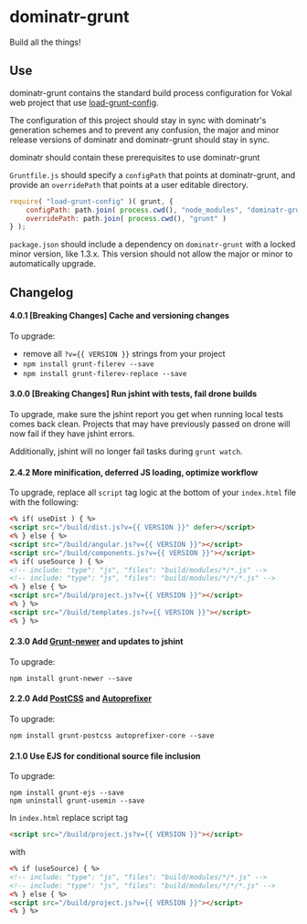 # dominatr-grunt

Build all the things!

## Use

dominatr-grunt contains the standard build process configuration for Vokal web project that use [load-grunt-config](https://github.com/firstandthird/load-grunt-config).

The configuration of this project should stay in sync with dominatr's generation schemes and to prevent any confusion, the major and minor release versions of dominatr and dominatr-grunt should stay in sync.

dominatr should contain these prerequisites to use dominatr-grunt

`Gruntfile.js` should specify a `configPath` that points at dominatr-grunt, and provide an `overridePath` that points at a user editable directory.

```js
require( "load-grunt-config" )( grunt, {
    configPath: path.join( process.cwd(), "node_modules", "dominatr-grunt", "grunt" ),
    overridePath: path.join( process.cwd(), "grunt" )
} );
```

`package.json` should include a dependency on `dominatr-grunt` with a locked minor version, like 1.3.x. This version should not allow the major or minor to automatically upgrade.


## Changelog

#### 4.0.1 [Breaking Changes] Cache and versioning changes

To upgrade:

- remove all `?v={{ VERSION }}` strings from your project
- `npm install grunt-filerev --save`
- `npm install grunt-filerev-replace --save`


#### 3.0.0 [Breaking Changes] Run jshint with tests, fail drone builds

To upgrade, make sure the jshint report you get when running local tests comes back clean.  Projects that may have previously passed on drone will now fail if they have jshint errors.

Additionally, jshint will no longer fail tasks during `grunt watch`.


#### 2.4.2 More minification, deferred JS loading, optimize workflow

To upgrade, replace all `script` tag logic at the bottom of your `index.html` file with the following:
```html
<% if( useDist ) { %>
<script src="/build/dist.js?v={{ VERSION }}" defer></script>
<% } else { %>
<script src="/build/angular.js?v={{ VERSION }}"></script>
<script src="/build/components.js?v={{ VERSION }}"></script>
<% if( useSource ) { %>
<!-- include: "type": "js", "files": "build/modules/*/*.js" -->
<!-- include: "type": "js", "files": "build/modules/*/*/*.js" -->
<% } else { %>
<script src="/build/project.js?v={{ VERSION }}"></script>
<% } %>
<script src="/build/templates.js?v={{ VERSION }}"></script>
<% } %>
```

#### 2.3.0 Add [Grunt-newer](https://github.com/tschaub/grunt-newer) and updates to jshint

To upgrade:
```
npm install grunt-newer --save
```

#### 2.2.0 Add [PostCSS](https://github.com/nDmitry/grunt-postcss) and [Autoprefixer](https://github.com/postcss/autoprefixer)

To upgrade:
```
npm install grunt-postcss autoprefixer-core --save
```

#### 2.1.0 Use EJS for conditional source file inclusion

To upgrade:
```
npm install grunt-ejs --save
npm uninstall grunt-usemin --save
```

In `index.html` replace script tag

```html
<script src="/build/project.js?v={{ VERSION }}"></script>
```

with

```html
<% if (useSource) { %>
<!-- include: "type": "js", "files": "build/modules/*/*.js" -->
<!-- include: "type": "js", "files": "build/modules/*/*/*.js" -->
<% } else { %>
<script src="/build/project.js?v={{ VERSION }}"></script>
<% } %>
```
